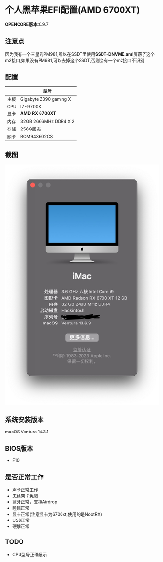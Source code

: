 # 个人黑苹果EFI配置(AMD 6700XT)

**OPENCORE版本**:0.9.7

## 注意点

因为我有一个三星的PM981,所以在SSDT里使用**SSDT-DNVME.aml**屏蔽了这个m2接口,如果没有PM981,可以去掉这个SSDT,否则会有一个m2接口不识别

## 配置
  
|   |  型号 |
| ------------ | ------------ |
| 主板 | Gigabyte Z390 gaming X  |
| CPU |  I7-9700K |
| 显卡  |   **AMD RX 6700XT**  |
| 内存  |  32GB 2666MHz DDR4 X 2 |
| 存储 | 256G固态  |
| 网卡 | BCM943602CS |

## 截图

![预览图](./screenshot/info.jpg)


## 系统安装版本

macOS Ventura 14.3.1

## BIOS版本

- F10

## 是否正常工作

- 声卡正常工作
- 无线网卡免驱
- 蓝牙正常，支持Airdrop
- 睡眠正常
- 显卡正常(注意显卡为6700xt,使用的是NootRX)
- USB正常
- 硬解正常

## TODO

- CPU型号正确展示 
